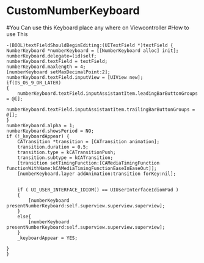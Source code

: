 # CustomNumberKeyboard
#You Can use this Keyboard place any where on Viewcontroller
#How to use This
   
   
    
    -(BOOL)textFieldShouldBeginEditing:(UITextField *)textField {
    NumberKeyboard *numberKeyboard = [[NumberKeyboard alloc] init];
    numberKeyboard.delegate=(id)self;
    numberKeyboard.textField = textField;
    numberKeyboard.maxlength = 4;
    [numberKeyboard setMaxDecimalPoint:2];
    numberKeyboard.textField.inputView = [UIView new];
    if(IS_OS_9_OR_LATER)
    {
        numberKeyboard.textField.inputAssistantItem.leadingBarButtonGroups = @[];
        numberKeyboard.textField.inputAssistantItem.trailingBarButtonGroups = @[];
    }
    numberKeyboard.alpha = 1;
    numberKeyboard.showsPeriod = NO;
    if (!_keyboardAppear) {
        CATransition *transition = [CATransition animation];
        transition.duration = 0.5;
        transition.type = kCATransitionPush;
        transition.subtype = kCATransition;
        [transition setTimingFunction:[CAMediaTimingFunction functionWithName:kCAMediaTimingFunctionEaseInEaseOut]];
        [numberKeyboard.layer addAnimation:transition forKey:nil];
        
        
        if ( UI_USER_INTERFACE_IDIOM() == UIUserInterfaceIdiomPad )
        {
            [numberKeyboard presentNumberKeyboard:self.superview.superview.superview];
        }
        else{
            [numberKeyboard presentNumberKeyboard:self.superview.superview.superview];
        }
        _keyboardAppear = YES;
        
    }
    }
    
    
    

